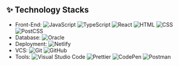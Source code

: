 ## :sparkles: Technology Stacks
- Front-End: 
![JavaScript](https://img.shields.io/badge/-JavaScript-F7DF1E?style=flat&logo=JavaScript&logoColor=ffffff)
![TypeScript](https://img.shields.io/badge/-TypeScript-3178C6?style=flat&logo=TypeScript&logoColor=ffffff)
![React](https://img.shields.io/badge/-React-61DAFB?style=flat&logo=React&logoColor=ffffff)
![HTML](https://img.shields.io/badge/-HTML-E34F26?style=flat&logo=HTML&logoColor=ffffff)
![CSS](https://img.shields.io/badge/-CSS-1572B6?style=flat&logo=CSS&logoColor=ffffff)
![PostCSS](https://img.shields.io/badge/-PostCSS-DD3A0A?style=flat&logo=PostCSS&logoColor=ffffff)
- Database: ![Oracle](https://img.shields.io/badge/-Oracle-F80000?style=flat&logo=Oracle&logoColor=ffffff)
- Deployment: 
![Netlify](https://img.shields.io/badge/-Netlify-00C7B7?style=flat&logo=Netlify&logoColor=ffffff)
- VCS: 
![Git](https://img.shields.io/badge/-Git-F05032?style=flat&logo=Git&logoColor=ffffff)
![GitHub](https://img.shields.io/badge/-GitHub-181717?style=flat&logo=GitHub&logoColor=ffffff)
- Tools: 
![Visual Studio Code](https://img.shields.io/badge/-VisualStudioCode-007ACC?style=flat&logo=VisualStudioCode&logoColor=ffffff)
![Prettier](https://img.shields.io/badge/-Prettier-F7B93E?style=flat&logo=Prettier&logoColor=ffffff)
![CodePen](https://img.shields.io/badge/-CodePen-000000?style=flat&logo=CodePen&logoColor=ffffff)
![Postman](https://img.shields.io/badge/-Postman-FF6C37?style=flat&logo=Postman&logoColor=ffffff)
